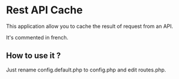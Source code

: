 # Rest API Cache

This application allow you to cache the result of request from an API.

It's commented in french.

## How to use it ?

Just rename config.default.php to config.php and edit routes.php.